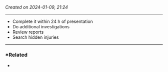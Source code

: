 *Created on 2024-01-09, 21:24* 

---
- Complete it within 24 h of presentation
- Do additional investigations
- Review reports
- Search hidden injuries

---
### *Related
- 
